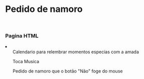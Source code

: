 <h1>Pedido de namoro</h1>
<br>
<h3>Pagina HTML</h3>
<li>
    <ul>Calendario para relembrar momentos especias com a amada</ul>
    <ul>Toca Musica</ul>
    <ul>Pedido de namoro que o botão "Não" foge do mouse</ul>
 </li>
